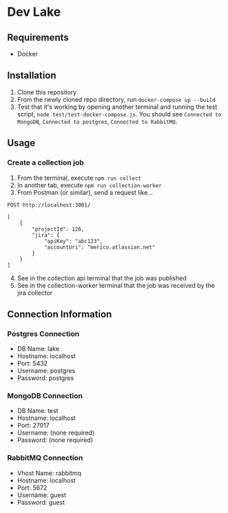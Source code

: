 # Dev Lake

## Requirements

- Docker

## Installation

1. Clone this repository
2. From the newly cloned repo directory, run `docker-compose up --build`
3. Test that it's working by opening another terminal and running the test script, `node test/test-docker-compose.js`. You should see `Connected to MongoDB`, `Connected to postgres`,  `Connected to RabbitMQ`.

## Usage

### Create a collection job

1. From the terminal, execute `npm run collect`
2. In another tab, execute `npm run collection-worker`
3. From Postman (or similar), send a request like...
```
POST http://localhost:3001/

[
    {
        "projectId": 126,
        "jira": {
            "apiKey": "abc123",
            "accountUri": "merico.atlassian.net"
        }
    }
]
```
4. See in the collection api terminal that the job was published
5. See in the collection-worker terminal that the job was received by the jira collector

## Connection Information

### Postgres Connection

- DB Name: lake
- Hostname: localhost
- Port: 5432
- Username: postgres
- Password: postgres

### MongoDB Connection

- DB Name: test
- Hostname: localhost
- Port: 27017
- Username: (none required)
- Password: (none required)

### RabbitMQ Connection

- Vhost Name: rabbitmq
- Hostname: localhost
- Port: 5672
- Username: guest
- Password: guest
